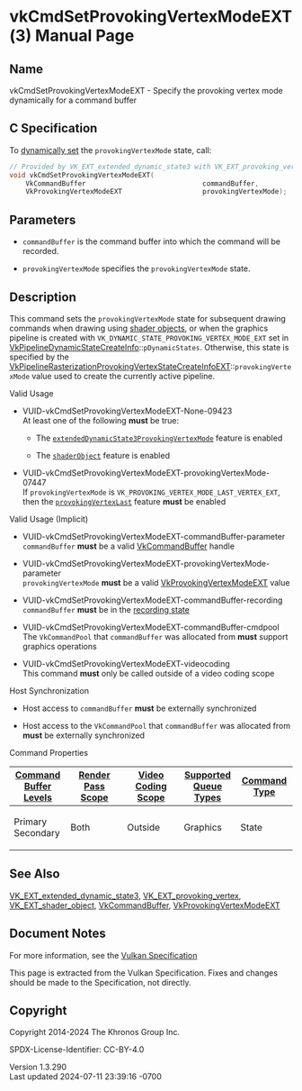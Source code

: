 # vkCmdSetProvokingVertexModeEXT(3) Manual Page

## Name

vkCmdSetProvokingVertexModeEXT - Specify the provoking vertex mode
dynamically for a command buffer



## <a href="#_c_specification" class="anchor"></a>C Specification

To <a
href="https://registry.khronos.org/vulkan/specs/1.3-extensions/html/vkspec.html#pipelines-dynamic-state"
target="_blank" rel="noopener">dynamically set</a> the
`provokingVertexMode` state, call:

``` c
// Provided by VK_EXT_extended_dynamic_state3 with VK_EXT_provoking_vertex, VK_EXT_provoking_vertex with VK_EXT_shader_object
void vkCmdSetProvokingVertexModeEXT(
    VkCommandBuffer                             commandBuffer,
    VkProvokingVertexModeEXT                    provokingVertexMode);
```

## <a href="#_parameters" class="anchor"></a>Parameters

- `commandBuffer` is the command buffer into which the command will be
  recorded.

- `provokingVertexMode` specifies the `provokingVertexMode` state.

## <a href="#_description" class="anchor"></a>Description

This command sets the `provokingVertexMode` state for subsequent drawing
commands when drawing using <a
href="https://registry.khronos.org/vulkan/specs/1.3-extensions/html/vkspec.html#shaders-objects"
target="_blank" rel="noopener">shader objects</a>, or when the graphics
pipeline is created with `VK_DYNAMIC_STATE_PROVOKING_VERTEX_MODE_EXT`
set in
[VkPipelineDynamicStateCreateInfo](https://registry.khronos.org/vulkan/specs/1.3-extensions/man/html/VkPipelineDynamicStateCreateInfo.html)::`pDynamicStates`.
Otherwise, this state is specified by the
[VkPipelineRasterizationProvokingVertexStateCreateInfoEXT](https://registry.khronos.org/vulkan/specs/1.3-extensions/man/html/VkPipelineRasterizationProvokingVertexStateCreateInfoEXT.html)::`provokingVertexMode`
value used to create the currently active pipeline.

Valid Usage

- <a href="#VUID-vkCmdSetProvokingVertexModeEXT-None-09423"
  id="VUID-vkCmdSetProvokingVertexModeEXT-None-09423"></a>
  VUID-vkCmdSetProvokingVertexModeEXT-None-09423  
  At least one of the following **must** be true:

  - The
    [`extendedDynamicState3ProvokingVertexMode`](#features-extendedDynamicState3ProvokingVertexMode)
    feature is enabled

  - The [`shaderObject`](#features-shaderObject) feature is enabled

- <a href="#VUID-vkCmdSetProvokingVertexModeEXT-provokingVertexMode-07447"
  id="VUID-vkCmdSetProvokingVertexModeEXT-provokingVertexMode-07447"></a>
  VUID-vkCmdSetProvokingVertexModeEXT-provokingVertexMode-07447  
  If `provokingVertexMode` is
  `VK_PROVOKING_VERTEX_MODE_LAST_VERTEX_EXT`, then the <a
  href="https://registry.khronos.org/vulkan/specs/1.3-extensions/html/vkspec.html#features-provokingVertexLast"
  target="_blank" rel="noopener"><code>provokingVertexLast</code></a>
  feature **must** be enabled

Valid Usage (Implicit)

- <a href="#VUID-vkCmdSetProvokingVertexModeEXT-commandBuffer-parameter"
  id="VUID-vkCmdSetProvokingVertexModeEXT-commandBuffer-parameter"></a>
  VUID-vkCmdSetProvokingVertexModeEXT-commandBuffer-parameter  
  `commandBuffer` **must** be a valid
  [VkCommandBuffer](https://registry.khronos.org/vulkan/specs/1.3-extensions/man/html/VkCommandBuffer.html) handle

- <a
  href="#VUID-vkCmdSetProvokingVertexModeEXT-provokingVertexMode-parameter"
  id="VUID-vkCmdSetProvokingVertexModeEXT-provokingVertexMode-parameter"></a>
  VUID-vkCmdSetProvokingVertexModeEXT-provokingVertexMode-parameter  
  `provokingVertexMode` **must** be a valid
  [VkProvokingVertexModeEXT](https://registry.khronos.org/vulkan/specs/1.3-extensions/man/html/VkProvokingVertexModeEXT.html) value

- <a href="#VUID-vkCmdSetProvokingVertexModeEXT-commandBuffer-recording"
  id="VUID-vkCmdSetProvokingVertexModeEXT-commandBuffer-recording"></a>
  VUID-vkCmdSetProvokingVertexModeEXT-commandBuffer-recording  
  `commandBuffer` **must** be in the [recording
  state](#commandbuffers-lifecycle)

- <a href="#VUID-vkCmdSetProvokingVertexModeEXT-commandBuffer-cmdpool"
  id="VUID-vkCmdSetProvokingVertexModeEXT-commandBuffer-cmdpool"></a>
  VUID-vkCmdSetProvokingVertexModeEXT-commandBuffer-cmdpool  
  The `VkCommandPool` that `commandBuffer` was allocated from **must**
  support graphics operations

- <a href="#VUID-vkCmdSetProvokingVertexModeEXT-videocoding"
  id="VUID-vkCmdSetProvokingVertexModeEXT-videocoding"></a>
  VUID-vkCmdSetProvokingVertexModeEXT-videocoding  
  This command **must** only be called outside of a video coding scope

Host Synchronization

- Host access to `commandBuffer` **must** be externally synchronized

- Host access to the `VkCommandPool` that `commandBuffer` was allocated
  from **must** be externally synchronized

Command Properties

<table class="tableblock frame-all grid-all stretch">
<colgroup>
<col style="width: 20%" />
<col style="width: 20%" />
<col style="width: 20%" />
<col style="width: 20%" />
<col style="width: 20%" />
</colgroup>
<thead>
<tr>
<th class="tableblock halign-left valign-top"><a
href="#VkCommandBufferLevel">Command Buffer Levels</a></th>
<th class="tableblock halign-left valign-top"><a
href="#vkCmdBeginRenderPass">Render Pass Scope</a></th>
<th class="tableblock halign-left valign-top"><a
href="#vkCmdBeginVideoCodingKHR">Video Coding Scope</a></th>
<th class="tableblock halign-left valign-top"><a
href="#VkQueueFlagBits">Supported Queue Types</a></th>
<th class="tableblock halign-left valign-top"><a
href="#fundamentals-queueoperation-command-types">Command Type</a></th>
</tr>
</thead>
<tbody>
<tr>
<td class="tableblock halign-left valign-top"><p>Primary<br />
Secondary</p></td>
<td class="tableblock halign-left valign-top"><p>Both</p></td>
<td class="tableblock halign-left valign-top"><p>Outside</p></td>
<td class="tableblock halign-left valign-top"><p>Graphics</p></td>
<td class="tableblock halign-left valign-top"><p>State</p></td>
</tr>
</tbody>
</table>

## <a href="#_see_also" class="anchor"></a>See Also

[VK_EXT_extended_dynamic_state3](https://registry.khronos.org/vulkan/specs/1.3-extensions/man/html/VK_EXT_extended_dynamic_state3.html),
[VK_EXT_provoking_vertex](https://registry.khronos.org/vulkan/specs/1.3-extensions/man/html/VK_EXT_provoking_vertex.html),
[VK_EXT_shader_object](https://registry.khronos.org/vulkan/specs/1.3-extensions/man/html/VK_EXT_shader_object.html),
[VkCommandBuffer](https://registry.khronos.org/vulkan/specs/1.3-extensions/man/html/VkCommandBuffer.html),
[VkProvokingVertexModeEXT](https://registry.khronos.org/vulkan/specs/1.3-extensions/man/html/VkProvokingVertexModeEXT.html)

## <a href="#_document_notes" class="anchor"></a>Document Notes

For more information, see the <a
href="https://registry.khronos.org/vulkan/specs/1.3-extensions/html/vkspec.html#vkCmdSetProvokingVertexModeEXT"
target="_blank" rel="noopener">Vulkan Specification</a>

This page is extracted from the Vulkan Specification. Fixes and changes
should be made to the Specification, not directly.

## <a href="#_copyright" class="anchor"></a>Copyright

Copyright 2014-2024 The Khronos Group Inc.

SPDX-License-Identifier: CC-BY-4.0

Version 1.3.290  
Last updated 2024-07-11 23:39:16 -0700
